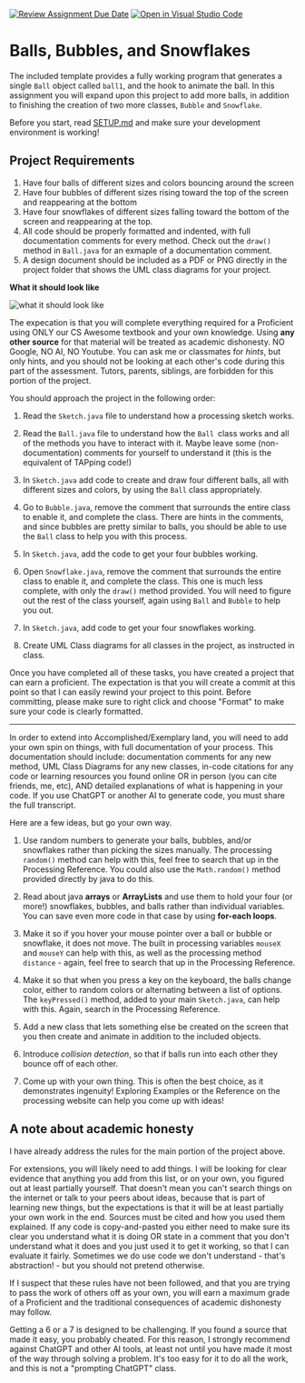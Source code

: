 [![Review Assignment Due Date](https://classroom.github.com/assets/deadline-readme-button-22041afd0340ce965d47ae6ef1cefeee28c7c493a6346c4f15d667ab976d596c.svg)](https://classroom.github.com/a/Q-47y_bu)
[![Open in Visual Studio Code](https://classroom.github.com/assets/open-in-vscode-2e0aaae1b6195c2367325f4f02e2d04e9abb55f0b24a779b69b11b9e10269abc.svg)](https://classroom.github.com/online_ide?assignment_repo_id=16804743&assignment_repo_type=AssignmentRepo)
# Balls, Bubbles, and Snowflakes

The included template provides a fully working program that generates a single `Ball` object called `ball1`, and the hook to animate the ball. In this assignment you will expand upon this project to add more balls, in addition to finishing the creation of two more classes, `Bubble` and `Snowflake`.

Before you start, read [SETUP.md](SETUP.md) and make sure your development environment is working!

## Project Requirements

1. Have four balls of different sizes and colors bouncing around the screen
2. Have four bubbles of different sizes rising toward the top of the screen and reappearing at the bottom
3. Have four snowflakes of different sizes falling toward the bottom of the screen and reappearing at the top.
4. All code should be properly formatted and indented, with full documentation comments for every method. Check out the `draw()` method in `Ball.java` for an exmaple of a documentation comment.
5. A design document should be included as a PDF or PNG directly in the project folder that shows the UML class diagrams for your project.
   
**What it should look like**

![what it should look like](Animation2.gif)

The expecation is that you will complete everything required for a Proficient using ONLY our CS Awesome textbook and your own knowledge. Using **any other source** for that material will be treated as academic dishonesty. NO Google, NO AI, NO Youtube. You can ask me or classmates for *hints*, but only hints, and you should not be looking at each other's code during this part of the assessment. Tutors, parents, siblings,  are forbidden for this portion of the project.

You should approach the project in the following order:

1) Read the `Sketch.java` file to understand how a processing sketch works.
   
2) Read the `Ball.java` file to understand how the `Ball `class works and all of the methods you have to interact with it. Maybe leave some (non-documentation) comments for yourself to understand it (this is the equivalent of TAPping code!)
   
3) In `Sketch.java` add code to create and draw four different balls, all with different sizes and colors, by using the `Ball` class appropriately.
   
4) Go to `Bubble.java`, remove the comment that surrounds the entire class to enable it, and complete the class. There are hints in the comments, and since bubbles are pretty similar to balls, you should be able to use the `Ball` class to help you with this process.
   
5) In `Sketch.java`, add the code to get your four bubbles working.
   
6) Open `Snowflake.java`, remove the comment that surrounds the entire class to enable it, and complete the class. This one is much less complete, with only the `draw()` method provided. You will need to figure out the rest of the class yourself, again using `Ball` and `Bubble` to help you out.

7) In `Sketch.java`, add code to get your four snowflakes working.
   
8) Create UML Class diagrams for all classes in the project, as instructed in class.

Once you have completed all of these tasks, you have created a project that can earn a proficient. The expectation is that you will create a commit at this point so that I can easily rewind your project to this point. Before committing, please make sure to right click and choose "Format" to make sure your code is clearly formatted.

---

In order to extend into Accomplished/Exemplary land, you will need to add your own spin on things, with full documentation of your process. This documentation should include: documentation comments for any new method, UML Class Diagrams for any new classes, in-code citations for any code or learning resources you found online OR in person (you can cite friends, me, etc), AND detailed explanations of what is happening in your code. If you use ChatGPT or another AI to generate code, you must share the full transcript.

Here are a few ideas, but go your own way.

1) Use random numbers to generate your balls, bubbles, and/or snowflakes rather than picking the sizes manually. The processing `random()` method can help with this, feel free to search that up in the Processing Reference. You could also use the `Math.random()` method provided directly by java to do this.
   
2) Read about java **arrays** or **ArrayLists** and use them to hold your four (or more!) snowflakes, bubbles, and balls rather than individual variables. You can save even more code in that case by using **for-each loops**.
   
3) Make it so if you hover your mouse pointer over a ball or bubble or snowflake, it does not move. The built in processing variables `mouseX` and `mouseY` can help with this, as well as the processing method `distance` - again, feel free to search that up in the Processing Reference.
   
4) Make it so that when you press a key on the keyboard, the balls change color, either to random colors or alternating between a list of options. The `keyPressed()` method, added to your main `Sketch.java`, can help with this. Again, search in the Processing Reference.
   
5) Add a new class that lets something else be created on the screen that you then create and animate in addition to the included objects.
   
6) Introduce *collision detection*, so that if balls run into each other they bounce off of each other.
   
7) Come up with your own thing. This is often the best choice, as it demonstrates ingenuity! Exploring Examples or the Reference on the processing website can help you come up with ideas!

## A note about academic honesty

I have already address the rules for the main portion of the project above.

For extensions, you will likely need to add things. I will be looking for clear evidence that anything you add from this list, or on your own, you figured out at least partially yourself. That doesn't mean you can't search things on the internet or talk to your peers about ideas, because that is part of learning new things, but the expectations is that it will be at least partially your own work in the end. Sources must be cited and how you used them explained. If any code is copy-and-pasted you either need to make sure its clear you understand what it is doing OR state in a comment that you don't understand what it does and you just used it to get it working, so that I can evaluate it fairly. Sometimes we do use code we don't understand - that's abstraction! - but you should not pretend otherwise.

If I suspect that these rules have not been followed, and that you are trying to pass the work of others off as your own, you will earn a maximum grade of a Proficient and the traditional consequences of academic dishonesty may follow.

Getting a 6 or a 7 is designed to be challenging. If you found a source that made it easy, you probably cheated. For this reason, I strongly recommend against ChatGPT and other AI tools, at least not until you have made it most of the way through solving a problem. It's too easy for it to do all the work, and this is not a "prompting ChatGPT" class.